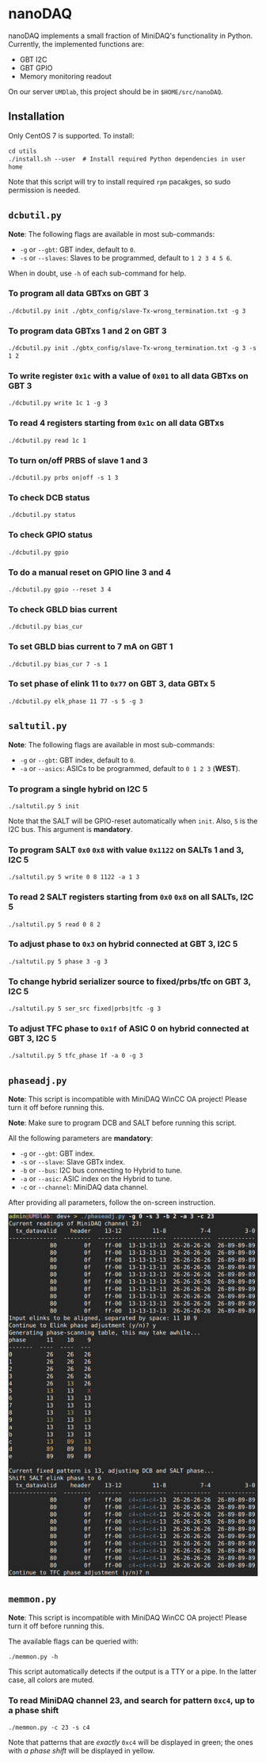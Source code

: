 # nanoDAQ
nanoDAQ implements a small fraction of MiniDAQ's functionality in Python.
Currently, the implemented functions are:

* GBT I2C
* GBT GPIO
* Memory monitoring readout

On our server `UMDlab`, this project should be in `$HOME/src/nanoDAQ`.


## Installation
Only CentOS 7 is supported. To install:
```
cd utils
./install.sh --user  # Install required Python dependencies in user home
```

Note that this script will try to install required `rpm` pacakges, so sudo
permission is needed.


## `dcbutil.py`
**Note**: The following flags are available in most sub-commands:

* `-g` or `--gbt`: GBT index, default to `0`.
* `-s` or `--slaves`: Slaves to be programmed, default to `1 2 3 4 5 6`.

When in doubt, use `-h` of each sub-command for help.

### To program all data GBTxs on GBT 3
```
./dcbutil.py init ./gbtx_config/slave-Tx-wrong_termination.txt -g 3
```

### To program data GBTxs 1 and 2 on GBT 3
```
./dcbutil.py init ./gbtx_config/slave-Tx-wrong_termination.txt -g 3 -s 1 2
```

### To write register `0x1c` with a value of `0x01` to all data GBTxs on GBT 3
```
./dcbutil.py write 1c 1 -g 3
```

### To read 4 registers starting from `0x1c` on all data GBTxs
```
./dcbutil.py read 1c 1
```

### To turn on/off PRBS of slave 1 and 3
```
./dcbutil.py prbs on|off -s 1 3
```

### To check DCB status
```
./dcbutil.py status
```

### To check GPIO status
```
./dcbutil.py gpio
```

### To do a manual reset on GPIO line 3 and 4
```
./dcbutil.py gpio --reset 3 4
```

### To check GBLD bias current
```
./dcbutil.py bias_cur
```

### To set GBLD bias current to 7 mA on GBT 1
```
./dcbutil.py bias_cur 7 -s 1
```

### To set phase of elink 11 to `0x77` on GBT 3, data GBTx 5
```
./dcbutil.py elk_phase 11 77 -s 5 -g 3
```


## `saltutil.py`
**Note**: The following flags are available in most sub-commands:

* `-g` or `--gbt`: GBT index, default to `0`.
* `-a` or `--asics`: ASICs to be programmed, default to `0 1 2 3` (**WEST**).

### To program a single hybrid on I2C 5
```
./saltutil.py 5 init
```

Note that the SALT will be GPIO-reset automatically when `init`. Also, `5` is
the I2C bus. This argument is **mandatory**.

### To program SALT `0x0` `0x8` with value `0x1122` on SALTs 1 and 3, I2C 5
```
./saltutil.py 5 write 0 8 1122 -a 1 3
```

### To read 2 SALT registers starting from `0x0` `0x8` on all SALTs, I2C 5
```
./saltutil.py 5 read 0 8 2
```

### To adjust phase to `0x3` on hybrid connected at GBT 3, I2C 5
```
./saltutil.py 5 phase 3 -g 3
```

### To change hybrid serializer source to fixed/prbs/tfc on GBT 3, I2C 5
```
./saltutil.py 5 ser_src fixed|prbs|tfc -g 3
```

### To adjust TFC phase to `0x1f` of ASIC 0 on hybrid connected at GBT 3, I2C 5
```
./saltutil.py 5 tfc_phase 1f -a 0 -g 3
```

## `phaseadj.py`
**Note**: This script is incompatible with MiniDAQ WinCC OA project! Please
turn it off before running this.

**Note**: Make sure to program DCB and SALT before running this script.

All the following parameters are **mandatory**:
* `-g` or `--gbt`: GBT index.
* `-s` or `--slave`: Slave GBTx index.
* `-b` or `--bus`: I2C bus connecting to Hybrid to tune.
* `-a` or `--asic`: ASIC index on the Hybrid to tune.
* `-c` or `--channel`: MiniDAQ data channel.

After providing all parameters, follow the on-screen instruction.

![`phaseadj.py` sample UI](docs/elk_phase_adj.png)


## `memmon.py`
**Note**: This script is incompatible with MiniDAQ WinCC OA project! Please
turn it off before running this.

The available flags can be queried with:
```
./memmon.py -h
```

This script automatically detects if the output is a TTY or a pipe. In the
latter case, all colors are muted.


### To read MiniDAQ channel 23, and search for pattern `0xc4`, up to a phase shift
```
./memmon.py -c 23 -s c4
```

Note that patterns that are _exactly_ `0xc4` will be displayed in green; the
ones with _a phase shift_ will be displayed in yellow.
